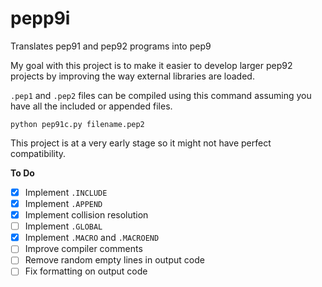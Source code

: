 # pepp9i
Translates pep91 and pep92 programs into pep9

My goal with this project is to make it easier to develop larger pep92 projects by improving the way external libraries are loaded.

```.pep1``` and ```.pep2``` files can be compiled using this command assuming you have all the included or appended files.
```
python pep91c.py filename.pep2
```
This project is at a very early stage so it might not have perfect compatibility.

**To Do**

- [x] Implement ```.INCLUDE```
- [x] Implement ```.APPEND```
- [x] Implement collision resolution
- [ ] Implement ```.GLOBAL```
- [x] Implement ```.MACRO``` and ```.MACROEND```
- [ ] Improve compiler comments
- [ ] Remove random empty lines in output code
- [ ] Fix formatting on output code